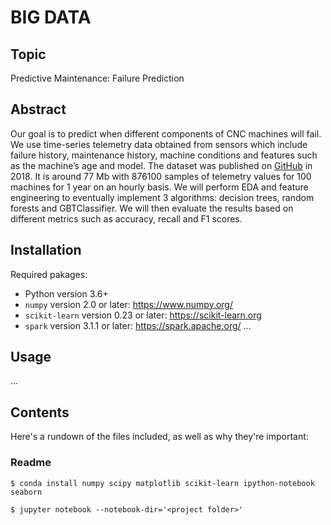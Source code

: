 # BIG DATA

## Topic

Predictive Maintenance: Failure Prediction

## Abstract

Our goal is to predict when different components of CNC machines will fail. We use time-series telemetry data obtained from sensors which include failure history, maintenance history, machine conditions and features such as the machine’s age and model. The dataset was published on [GitHub](https://github.com/DeeptiChevvuri/Predictive-Maintenance-Modelling-Datasets) in 2018. It is around 77 Mb with 876100 samples of telemetry values for 100 machines for 1 year on an hourly basis. We will perform EDA and feature engineering to eventually implement 3 algorithms: decision trees, random forests and GBTClassifier. We will then evaluate the results based on different metrics such as accuracy, recall and F1 scores.

## Installation 
Required pakages:

- Python version 3.6+
- `numpy` version 2.0 or later: https://www.numpy.org/
- `scikit-learn` version 0.23 or later: https://scikit-learn.org
- `spark` version 3.1.1 or later: https://spark.apache.org/
...

## Usage

...

## Contents

Here's a rundown of the files included, as well as why they're important:

### Readme

```
$ conda install numpy scipy matplotlib scikit-learn ipython-notebook seaborn

$ jupyter notebook --notebook-dir='<project folder>'
```

